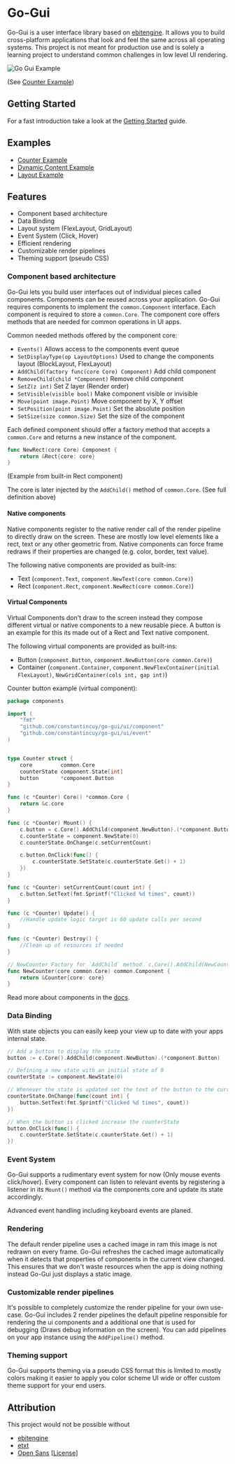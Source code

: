 # Go-Gui

Go-Gui is a user interface library based on [ebitengine](https://ebitengine.org/). It allows you to build cross-platform
applications that look and feel the same across all operating systems.
This project is not meant for production use and is solely a learning project to understand
common challenges in low level UI rendering.

![Go Gui Example](assets/go-gui-example.png)

(See [Counter Example](example/counter))


## Getting Started
For a fast introduction take a look at the [Getting Started](docs/getting-started.md) guide.

## Examples
- [Counter Example](example/counter)
- [Dynamic Content Example](example/dynamic-content)
- [Layout Example](example/layout)

## Features
- Component based architecture
- Data Binding
- Layout system (FlexLayout, GridLayout)
- Event System (Click, Hover)
- Efficient rendering
- Customizable render pipelines
- Theming support (pseudo CSS)


### Component based architecture
Go-Gui lets you build user interfaces out of individual pieces called components. 
Components can be reused across your application. Go-Gui requires components to implement the `common.Component` interface. Each component is required to store a `common.Core`.
The component core offers methods that are needed for common operations in UI apps.

Common needed methods offered by the component core:
- `Events()`  Allows access to the components event queue
- `SetDisplayType(op LayoutOptions)` Used to change the components layout (BlockLayout, FlexLayout)
- `AddChild(factory func(core Core) Component)` Add child component
- `RemoveChild(child *Component)` Remove child component
- `SetZ(z int)` Set Z layer (Render order)
- `SetVisible(visible bool)` Make component visible or invisible
- `Move(point image.Point)` Move component by X, Y offset
- `SetPosition(point image.Point)` Set the absolute position
- `SetSize(size common.Size)` Set the size of the component

Each defined component should offer a factory method that accepts a `common.Core` and returns a new instance of the component.
```go
func NewRect(core Core) Component {
	return &Rect{core: core}
}
```
(Example from built-in Rect component)

The core is later injected by the `AddChild()` method of `common.Core`. (See full definition above)

#### Native components
Native components register to the native render call of the render pipeline to 
directly draw on the screen. These are mostly low level elements like a rect, text
or any other geometric from. Native components can force frame redraws if their properties are changed (e.g. color, border, text value).

The following native components are provided as built-ins:
- Text (`component.Text`, `component.NewText(core common.Core)`)
- Rect (`component.Rect`, `component.NewRect(core common.Core)`)

#### Virtual Components
Virtual Components don't draw to the screen instead they compose different virtual or native components
to a new reusable piece. A button is an example for this its made out of a Rect and Text native component.

The following virtual components are provided as built-ins:
- Button (`component.Button`, `component.NewButton(core common.Core)`)
- Container (`component.Container`, `component.NewFlexContainer(initial FlexLayout)`, `NewGridContainer(cols int, gap int)`)

Counter button example (virtual component):
```go
package components

import (
	"fmt"
	"github.com/constantincuy/go-gui/ui/component"
	"github.com/constantincuy/go-gui/ui/event"
)


type Counter struct {
	core         common.Core
	counterState component.State[int]
	button       *component.Button
}

func (c *Counter) Core() *common.Core {
	return &c.core
}

func (c *Counter) Mount() {
	c.button = c.Core().AddChild(component.NewButton).(*component.Button)
	c.counterState = component.NewState(0)
	c.counterState.OnChange(c.setCurrentCount)

	c.button.OnClick(func() {
		c.counterState.SetState(c.counterState.Get() + 1)
	})
}

func (c *Counter) setCurrentCount(count int) {
	c.button.SetText(fmt.Sprintf("Clicked %d times", count))
}

func (c *Counter) Update() {
	//Handle update logic target is 60 update calls per second
}

func (c *Counter) Destroy() {
	//Clean up of resources if needed
}

// NewCounter Factory for `AddChild` method `c.Core().AddChild(NewCounter)`
func NewCounter(core common.Core) common.Component {
	return &Counter{core: core}
}

```

Read more about components in the [docs](docs/components.md).

### Data Binding
With state objects you can easily keep your view up to date with your apps internal state.
```go
// Add a button to display the state
button := c.Core().AddChild(component.NewButton).(*component.Button)

// Defining a new state with an initial state of 0 
counterState := component.NewState(0)

// Whenever the state is updated set the text of the button to the current count
counterState.OnChange(func(count int) {
    button.SetText(fmt.Sprintf("Clicked %d times", count))
})

// When the button is clicked increase the counterState
button.OnClick(func() {
    c.counterState.SetState(c.counterState.Get() + 1)
})
```

### Event System
Go-Gui supports a rudimentary event system for now (Only mouse events click/hover).
Every component can listen to relevant events by registering a listener in its `Mount()` method via the components 
core and update its state accordingly.

Advanced event handling including keyboard events are planed.

### Rendering
The default render pipeline uses a cached image in ram this image is not redrawn on every frame.
Go-Gui refreshes the cached image automatically when it detects that properties of components in the current
view changed. This ensures that we don't waste resources when the app is doing nothing instead Go-Gui just displays a static
image.

### Customizable render pipelines
It's possible to completely customize the render pipeline for your own use-case. Go-Gui includes 2 render pipelines
the default pipeline responsible for rendering the ui components and a additional one that is used for debugging (Draws debug information on the screen).
You can add pipelines on your app instance using the `AddPipeline()` method.

### Theming support
Go-Gui supports theming via a pseudo CSS format this is limited to mostly colors making it easier to apply
you color scheme UI wide or offer custom theme support for your end users.

## Attribution
This project would not be possible without
- [ebitengine](https://ebitengine.org/)
- [etxt](https://github.com/tinne26/etxt)
- [Open Sans](https://fonts.google.com/specimen/Open+Sans) [[License](ui/font/default/OFL.txt)]